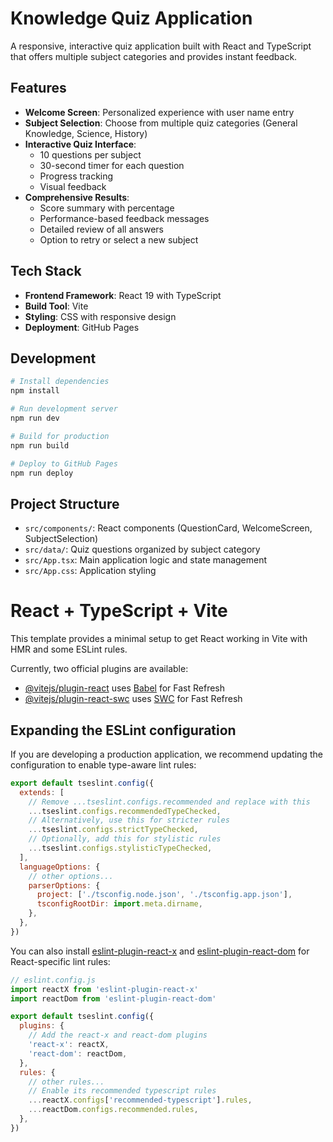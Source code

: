 # Knowledge Quiz Application

A responsive, interactive quiz application built with React and TypeScript that offers multiple subject categories and provides instant feedback.

## Features

- **Welcome Screen**: Personalized experience with user name entry
- **Subject Selection**: Choose from multiple quiz categories (General Knowledge, Science, History)
- **Interactive Quiz Interface**: 
  - 10 questions per subject
  - 30-second timer for each question
  - Progress tracking
  - Visual feedback
- **Comprehensive Results**: 
  - Score summary with percentage
  - Performance-based feedback messages
  - Detailed review of all answers
  - Option to retry or select a new subject

## Tech Stack

- **Frontend Framework**: React 19 with TypeScript
- **Build Tool**: Vite
- **Styling**: CSS with responsive design
- **Deployment**: GitHub Pages

## Development

```bash
# Install dependencies
npm install

# Run development server
npm run dev

# Build for production
npm run build

# Deploy to GitHub Pages
npm run deploy
```

## Project Structure

- `src/components/`: React components (QuestionCard, WelcomeScreen, SubjectSelection)
- `src/data/`: Quiz questions organized by subject category
- `src/App.tsx`: Main application logic and state management
- `src/App.css`: Application styling

# React + TypeScript + Vite

This template provides a minimal setup to get React working in Vite with HMR and some ESLint rules.

Currently, two official plugins are available:

- [@vitejs/plugin-react](https://github.com/vitejs/vite-plugin-react/blob/main/packages/plugin-react) uses [Babel](https://babeljs.io/) for Fast Refresh
- [@vitejs/plugin-react-swc](https://github.com/vitejs/vite-plugin-react/blob/main/packages/plugin-react-swc) uses [SWC](https://swc.rs/) for Fast Refresh

## Expanding the ESLint configuration

If you are developing a production application, we recommend updating the configuration to enable type-aware lint rules:

```js
export default tseslint.config({
  extends: [
    // Remove ...tseslint.configs.recommended and replace with this
    ...tseslint.configs.recommendedTypeChecked,
    // Alternatively, use this for stricter rules
    ...tseslint.configs.strictTypeChecked,
    // Optionally, add this for stylistic rules
    ...tseslint.configs.stylisticTypeChecked,
  ],
  languageOptions: {
    // other options...
    parserOptions: {
      project: ['./tsconfig.node.json', './tsconfig.app.json'],
      tsconfigRootDir: import.meta.dirname,
    },
  },
})
```

You can also install [eslint-plugin-react-x](https://github.com/Rel1cx/eslint-react/tree/main/packages/plugins/eslint-plugin-react-x) and [eslint-plugin-react-dom](https://github.com/Rel1cx/eslint-react/tree/main/packages/plugins/eslint-plugin-react-dom) for React-specific lint rules:

```js
// eslint.config.js
import reactX from 'eslint-plugin-react-x'
import reactDom from 'eslint-plugin-react-dom'

export default tseslint.config({
  plugins: {
    // Add the react-x and react-dom plugins
    'react-x': reactX,
    'react-dom': reactDom,
  },
  rules: {
    // other rules...
    // Enable its recommended typescript rules
    ...reactX.configs['recommended-typescript'].rules,
    ...reactDom.configs.recommended.rules,
  },
})
```
